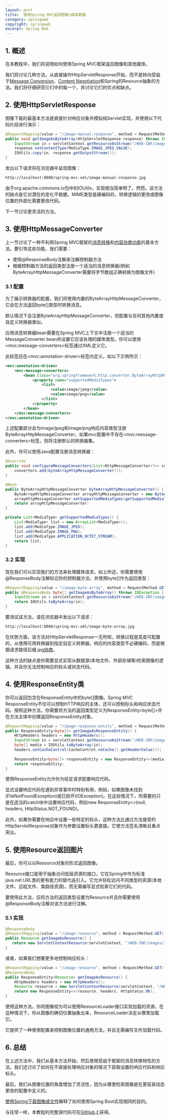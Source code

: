 ```yaml
---
layout: post
title:  使用Spring MVC返回图像/媒体数据
category: springweb
copyright: springweb
excerpt: Spring Web
---
```


## 1. 概述

在本教程中，我们将说明如何使用Spring MVC框架返回图像和其他媒体。

我们将讨论几种方法，从直接操作HttpServletResponse开始，而不是转向受益于[Message Conversion](https://www.baeldung.com/spring-httpmessageconverter-rest)、[Content Negotiation](https://www.baeldung.com/spring-mvc-content-negotiation-json-xml)和Spring的Resource抽象的方法。我们将仔细研究它们中的每一个，并讨论它们的优点和缺点。

## 2. 使用HttpServletResponse

图像下载的最基本方法是直接针对响应对象并模拟纯Servlet实现，并使用以下代码片段进行演示：

```java
@RequestMapping(value = "/image-manual-response", method = RequestMethod.GET)
public void getImageAsByteArray(HttpServletResponse response) throws IOException {
    InputStream in = servletContext.getResourceAsStream("/WEB-INF/images/image-example.jpg");
    response.setContentType(MediaType.IMAGE_JPEG_VALUE);
    IOUtils.copy(in, response.getOutputStream());
}
```

发出以下请求将在浏览器中呈现图像：

```bash
http://localhost:8080/spring-mvc-xml/image-manual-response.jpg
```

由于org.apache.commons.io包中的IOUtils，实现相当简单明了。然而，该方法的缺点是它对潜在的变化不稳健。MIME类型是硬编码的，转换逻辑的更改或图像位置的外部化需要更改代码。

下一节讨论更灵活的方法。

## 3. 使用HttpMessageConverter

上一节讨论了一种不利用Spring MVC框架的[消息转换](https://www.baeldung.com/spring-httpmessageconverter-rest)和[内容协商功能](https://www.baeldung.com/spring-mvc-content-negotiation-json-xml)的基本方法。要引导这些功能，我们需要：

-   使用@ResponseBody注解来注解控制器方法
-   根据控制器方法的返回类型注册一个适当的消息转换器(例如ByteArrayHttpMessageConverter需要将字节数组正确转换为图像文件)

### 3.1 配置

为了展示转换器的配置，我们将使用内置的ByteArrayHttpMessageConverter，它会在方法返回byte[]类型时转换消息。

默认情况下会注册ByteArrayHttpMessageConverter，但配置与任何其他内置或自定义转换器类似。

应用消息转换器bean需要在Spring MVC上下文中注册一个适当的MessageConverter bean并设置它应该处理的媒体类型。你可以使用\<mvc:message-converters\>标签通过XML定义它。

此标签应在\<mvc:annotation-driven\>标签内定义，如以下示例所示：

```xml
<mvc:annotation-driven>
    <mvc:message-converters>
        <bean class="org.springframework.http.converter.ByteArrayHttpMessageConverter">
            <property name="supportedMediaTypes">
                <list>
                    <value>image/jpeg</value>
                    <value>image/png</value>
                </list>
            </property>
        </bean>
    </mvc:message-converters>
</mvc:annotation-driven>
```

上述配置部分会为image/jpeg和image/png响应内容类型注册ByteArrayHttpMessageConverter。如果mvc配置中不存在\<mvc:message-converters\>标签，则将注册默认的转换器集。

此外，你可以使用Java配置注册消息转换器：

```java
@Override
public void configureMessageConverters(List<HttpMessageConverter<?>> converters) {
    converters.add(byteArrayHttpMessageConverter());
}

@Bean
public ByteArrayHttpMessageConverter byteArrayHttpMessageConverter() {
    ByteArrayHttpMessageConverter arrayHttpMessageConverter = new ByteArrayHttpMessageConverter();
    arrayHttpMessageConverter.setSupportedMediaTypes(getSupportedMediaTypes());
    return arrayHttpMessageConverter;
}

private List<MediaType> getSupportedMediaTypes() {
    List<MediaType> list = new ArrayList<MediaType>();
    list.add(MediaType.IMAGE_JPEG);
    list.add(MediaType.IMAGE_PNG);
    list.add(MediaType.APPLICATION_OCTET_STREAM);
    return list;
}
```

### 3.2 实现

现在我们可以实现我们的方法来处理媒体请求。如上所述，你需要使用@ResponseBody注解标记你的控制器方法，并使用byte[]作为返回类型：

```java
@RequestMapping(value = "/image-byte-array", method = RequestMethod.GET)
public @ResponseBody byte[] getImageAsByteArray() throws IOException {
    InputStream in = servletContext.getResourceAsStream("/WEB-INF/images/image-example.jpg");
    return IOUtils.toByteArray(in);
}
```

要测试该方法，请在浏览器中发出以下请求：

```bash
http://localhost:8080/spring-mvc-xml/image-byte-array.jpg
```

在优势方面，该方法对HttpServletResponse一无所知，转换过程是高度可配置的，从使用可用转换器到指定自定义转换器。响应的内容类型不必硬编码，而是根据请求路径后缀.jpg[协商](https://www.baeldung.com/spring-mvc-content-negotiation-json-xml)。

这种方法的缺点是你需要显式实现从数据源(本地文件、外部存储等)检索图像的逻辑，并且你无法控制响应的标头或状态代码。

## 4. 使用ResponseEntity类

你可以返回包含在ResponseEntity中的byte[]图像。Spring MVC ResponseEntity不仅可以控制HTTP响应的主体，还可以控制标头和响应状态代码。按照这种方法，你需要将方法的返回类型定义为ResponseEntity<byte[]>并在方法主体中创建返回ResponseEntity对象。

```java
@RequestMapping(value = "/image-response-entity", method = RequestMethod.GET)
public ResponseEntity<byte[]> getImageAsResponseEntity() {
    HttpHeaders headers = new HttpHeaders();
    InputStream in = servletContext.getResourceAsStream("/WEB-INF/images/image-example.jpg");
    byte[] media = IOUtils.toByteArray(in);
    headers.setCacheControl(CacheControl.noCache().getHeaderValue());
    
    ResponseEntity<byte[]> responseEntity = new ResponseEntity<>(media, headers, HttpStatus.OK);
    return responseEntity;
}
```

使用ResponseEntity允许你为给定请求配置响应代码。

显式设置响应代码在遇到异常事件时特别有用，例如，如果图像未找到(FileNotFoundException)或已损坏(IOException)。在这些情况下，所需要的只是在适当的catch块中设置响应代码，例如new ResponseEntity<>(null, headers, HttpStatus.NOT_FOUND)。

此外，如果你需要在响应中设置一些特定的标头，这种方法比通过方法接受的HttpServletResponse对象作为参数设置标头更直接。它使方法签名清晰且重点突出。

## 5. 使用Resource返回图片

最后，你可以以Resource对象的形式返回图像。

Resource接口是用于抽象访问低级资源的接口，它在Spring中作为标准java.net.URL类的更有能力的替代品引入。它允许轻松访问不同类型的资源(本地文件、远程文件、类路径资源)，而无需编写显式检索它们的代码。

要使用此方法，应将方法的返回类型设置为Resource并且你需要使用@ResponseBody注解对该方法进行注解。

### 5.1 实现

```java
@ResponseBody
@RequestMapping(value = "/image-resource", method = RequestMethod.GET)
public Resource getImageAsResource() {
   return new ServletContextResource(servletContext, "/WEB-INF/images/image-example.jpg");
}
```

或者，如果我们想要更多地控制响应标头：

```java
@RequestMapping(value = "/image-resource", method = RequestMethod.GET)
@ResponseBody
public ResponseEntity<Resource> getImageAsResource() {
    HttpHeaders headers = new HttpHeaders();
    Resource resource = new ServletContextResource(servletContext, "/WEB-INF/images/image-example.jpg");
    return new ResponseEntity<>(resource, headers, HttpStatus.OK);
}
```

使用这种方法，你将图像视为可以使用ResourceLoader接口实现加载的资源。在这种情况下，你从图像的确切位置抽象出来，ResourceLoader决定从哪里加载它。

它提供了一种使用配置来控制图像位置的通用方法，并且无需编写文件加载代码。

## 6. 总结

在上述方法中，我们从基本方法开始，然后使用受益于框架的消息转换特性的方法。我们还讨论了如何在不直接处理响应对象的情况下获取设置的响应代码和响应标头。

最后，我们从图像位置的角度增加了灵活性，因为从哪里检索图像是在更容易动态更改的配置中定义的。

[使用Spring下载图像或文件](https://www.baeldung.com/spring-controller-return-image-file)解释了如何使用Spring Boot实现相同的目的。

与往常一样，本教程的完整源代码可在[GitHub](https://github.com/tuyucheng7/taketoday-tutorial4j/tree/master/spring-web-modules)上获得。